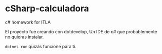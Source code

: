 # cSharp-calculadora
c# homework for ITLA

El proyecto fue creando con dotdevelop, Un IDE de c# que probablemente no quieras instalar.

``dotnet run`` quizás funcione para ti.
